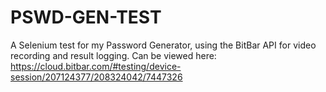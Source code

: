 # PSWD-GEN-TEST
A Selenium test for my Password Generator, using the BitBar API for video recording and result logging. Can be viewed here: https://cloud.bitbar.com/#testing/device-session/207124377/208324042/7447326
